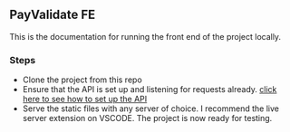 ## PayValidate FE 

This is the documentation for running the front end of the project locally. 

### Steps
* Clone the project from this repo
* Ensure that the API is set up and listening for requests already. [click here to see how to set up the API](https://github.com/agughalamDavis/PayValidate-BE)
* Serve the static files with any server of choice. I recommend the live server extension on VSCODE. The project is now ready for testing. 